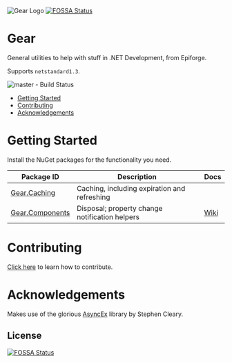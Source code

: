 ![Gear Logo](Gear.jpg)
[![FOSSA Status](https://app.fossa.io/api/projects/git%2Bgithub.com%2FEpiforge%2FGear.svg?type=shield)](https://app.fossa.io/projects/git%2Bgithub.com%2FEpiforge%2FGear?ref=badge_shield)

<h1>Gear</h1>

General utilities to help with stuff in .NET Development, from Epiforge.

Supports `netstandard1.3`.

![master - Build Status](https://ci.appveyor.com/api/projects/status/3s25e4ldo2ji1ech/branch/master?svg=true)

- [Getting Started](#getting-started)
- [Contributing](#contributing)
- [Acknowledgements](#acknowledgements)

# Getting Started

Install the NuGet packages for the functionality you need.

| Package ID | Description | Docs
| - | - | -
| [Gear.Caching](https://www.nuget.org/packages/Gear.Caching/) | Caching, including expiration and refreshing
| [Gear.Components](https://www.nuget.org/packages/Gear.Components/) | Disposal; property change notification helpers | [Wiki](https://github.com/Epiforge/Gear/wiki/Components)

# Contributing

[Click here](CONTRIBUTING.md) to learn how to contribute.

# Acknowledgements

Makes use of the glorious [AsyncEx](https://github.com/StephenCleary/AsyncEx) library by Stephen Cleary.

## License
[![FOSSA Status](https://app.fossa.io/api/projects/git%2Bgithub.com%2FEpiforge%2FGear.svg?type=large)](https://app.fossa.io/projects/git%2Bgithub.com%2FEpiforge%2FGear?ref=badge_large)